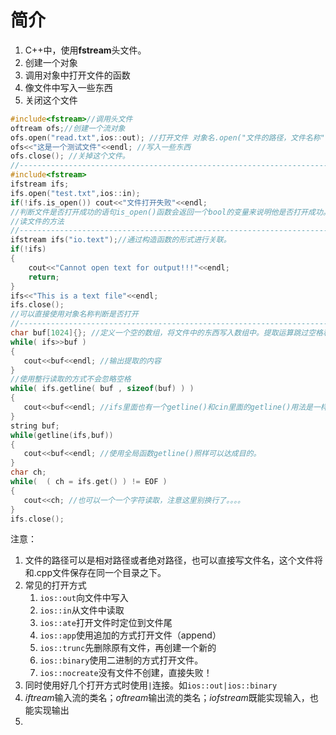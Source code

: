 # 简介

1. C++中，使用**fstream**头文件。
2. 创建一个对象
3. 调用对象中打开文件的函数
4. 像文件中写入一些东西
5. 关闭这个文件
```c++
#include<fstream>//调用头文件
oftream ofs;//创建一个流对象
ofs.open("read.txt",ios::out); //打开文件 对象名.open("文件的路径，文件名称",打开方式，prot = 0)//普通方式0，只读方式1，隐藏方式2，系统方式4。将流对象和一个文件进行关联。
ofs<<"这是一个测试文件"<<endl; //写入一些东西
ofs.close(); //关掉这个文件。
//-----------------------------------------------------------------------------------
#include<fstream>
ifstream ifs;
ifs.open("test.txt",ios::in);
if(!ifs.is_open()) cout<<"文件打开失败"<<endl;
//判断文件是否打开成功的语句is_open()函数会返回一个bool的变量来说明他是否打开成功。
//读文件的方法
//-----------------------------------------------------------------------------------
ifstream ifs("io.text");//通过构造函数的形式进行关联。
if(!ifs) 
{
    cout<<"Cannot open text for output!!!"<<endl;
    return;
}
ifs<<"This is a text file"<<endl;
ifs.close();
//可以直接使用对象名称判断是否打开
//-----------------------------------------------------------------------------------
char buf[1024]{}; //定义一个空的数组，将文件中的东西写入数组中。提取运算跳过空格和回车。？按照字符提取是不是会全部提取？不会忽略空格和回车？会跳过！
while( ifs>>buf )
{
   cout<<buf<<endl; //输出提取的内容
}
//使用整行读取的方式不会忽略空格
while( ifs.getline( buf , sizeof(buf) ) ) 
{
   cout<<buf<<endl; //ifs里面也有一个getline()和cin里面的getline()用法是一样的。
}
string buf;
while(getline(ifs,buf))
{
   cout<<buf<<endl; //使用全局函数getline()照样可以达成目的。
}
char ch;
while(  ( ch = ifs.get() ) != EOF )
{
   cout<<ch; //也可以一个一个字符读取，注意这里别换行了。。。。
}
ifs.close();
```
注意：
1. 文件的路径可以是相对路径或者绝对路径，也可以直接写文件名，这个文件将和.cpp文件保存在同一个目录之下。
2. 常见的打开方式
   1. ``ios::out``向文件中写入
   2. ``ios::in``从文件中读取
   3. ``ios::ate``打开文件时定位到文件尾
   4. ``ios::app``使用追加的方式打开文件（append）
   5. ``ios::trunc``先删除原有文件，再创建一个新的
   6. ``ios::binary``使用二进制的方式打开文件。
   7. ``ios::nocreate``没有文件不创建，直接失败！
8. 同时使用好几个打开方式时使用``|``连接。如``ios::out|ios::binary``
3. *iftream*输入流的类名；*oftream*输出流的类名；*iofstream*既能实现输入，也能实现输出
4. 